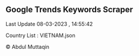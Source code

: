 

## Google Trends Keywords Scraper 
 
Last Update 08-03-2023 , 14:55:42

Country List :
VIETNAM.json



© Abdul Muttaqin 
